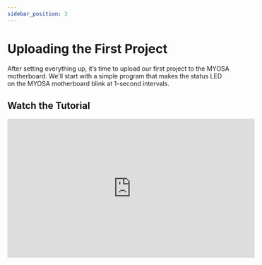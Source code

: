 ```yaml
---
sidebar_position: 3
---
```


# Uploading the First Project

After setting everything up, it’s time to upload our first project to the MYOSA motherboard. We'll start with a simple program that makes the status LED on the MYOSA motherboard blink at 1-second intervals.

## Watch the Tutorial

<iframe width="560" height="315" src="https://www.youtube.com/embed/vpZ0BGtpLbs" title="YouTube video player" frameborder="0" allow="accelerometer; autoplay; clipboard-write; encrypted-media; gyroscope; picture-in-picture" allowfullscreen></iframe>
